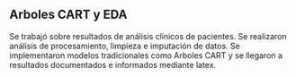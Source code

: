 ## Arboles CART y EDA
Se trabajó sobre resultados de análisis clínicos de pacientes.
Se realizaron análisis de procesamiento, limpieza e imputación de datos.
Se implementaron modelos tradicionales como Arboles CART y se llegaron a resultados documentados e informados mediante latex.
